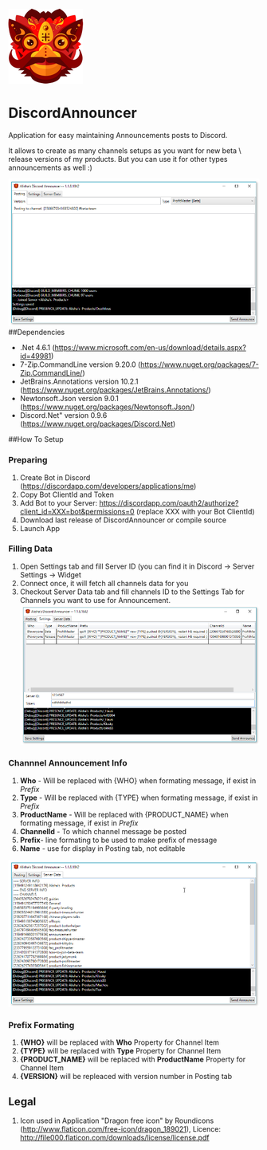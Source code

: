 
![ICON](https://raw.githubusercontent.com/alishahb/DiscordAnnouncer/master/DiscordAnnouncer/Properties/Resources/icon-150.png)
# DiscordAnnouncer
Application for easy maintaining Announcements posts to Discord.

It allows to create as many channels setups as you want for new beta \ release versions of my products. But you can use it for other types announcements as well :)


![GUI Screenshot - Posting](https://raw.githubusercontent.com/alishahb/DiscordAnnouncer/master/PICS/DiscordAnnouncer-Posting.png)
##Dependencies
* .Net 4.6.1 (https://www.microsoft.com/en-us/download/details.aspx?id=49981)
* 7-Zip.CommandLine version 9.20.0 (https://www.nuget.org/packages/7-Zip.CommandLine/)
* JetBrains.Annotations version 10.2.1 (https://www.nuget.org/packages/JetBrains.Annotations/)
* Newtonsoft.Json version 9.0.1 (https://www.nuget.org/packages/Newtonsoft.Json/)
* Discord.Net" version 0.9.6 (https://www.nuget.org/packages/Discord.Net)


##How To Setup

### Preparing 
1. Create Bot in Discord (https://discordapp.com/developers/applications/me)
2. Copy Bot ClientId and Token
3. Add Bot to your Server: https://discordapp.com/oauth2/authorize?client_id=XXX=bot&permissions=0 (replace XXX with your Bot ClientId)
4. Download last release of DiscordAnnouncer or compile source
5. Launch App

### Filling Data
1. Open Settings tab and fill Server ID (you can find it in Discord -> Server Settings -> Widget
2. Connect once, it will fetch all channels data for you
3. Checkout Server Data tab and fill channels ID to the Settings Tab for Channels you want to use for Announcement.
![GUI Screenshot - Settings](https://raw.githubusercontent.com/alishahb/DiscordAnnouncer/master/PICS/DiscordAnnouncer-Settings.png)

### Channnel Announcement Info
1. **Who** - Will be replaced with {WHO} when formating message, if exist in *Prefix*
2. **Type** - Will be replaced with {TYPE} when formating message, if exist in *Prefix*
3. **ProductName** - Will be replaced with {PRODUCT_NAME} when formating message, if exist in *Prefix*
4. **ChannelId** - To which channel message be posted
5. **Prefix**- line formating to be used to make prefix of message
6. **Name** - use for display in Posting tab, not editable

![GUI Screenshot - ServerData](https://raw.githubusercontent.com/alishahb/DiscordAnnouncer/master/PICS/DiscordAnnouncer-ServerData.png)

### Prefix Formating
1. **{WHO}** will be replaced with **Who** Property for Channel Item
2. **{TYPE}** will be replaced with **Type** Property for Channel Item
3. **{PRODUCT_NAME}** will be replaced with **ProductName** Property for Channel Item
4. **{VERSION}** will be repleaced with version number in Posting tab


## Legal
1. Icon used in Application "Dragon free icon" by Roundicons  (http://www.flaticon.com/free-icon/dragon_189021), Licence: http://file000.flaticon.com/downloads/license/license.pdf
